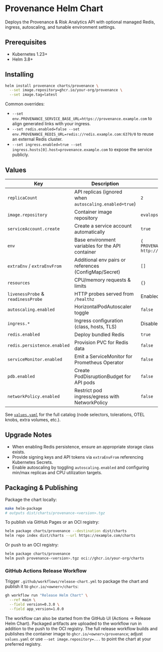 # Provenance Helm Chart

Deploys the Provenance & Risk Analytics API with optional managed Redis, ingress, autoscaling, and tunable environment settings.

## Prerequisites

- Kubernetes 1.23+
- Helm 3.8+

## Installing

```bash
helm install provenance charts/provenance \
  --set image.repository=ghcr.io/your-org/provenance \
  --set image.tag=latest
```

Common overrides:

- `--set env.PROVENANCE_SERVICE_BASE_URL=https://provenance.example.com` to align generated links with your ingress.
- `--set redis.enabled=false --set env.PROVENANCE_REDIS_URL=redis://redis.example.com:6379/0` to reuse an external Redis cluster.
- `--set ingress.enabled=true --set ingress.hosts[0].host=provenance.example.com` to expose the service publicly.

## Values

| Key | Description | Default |
| --- | --- | --- |
| `replicaCount` | API replicas (ignored when `autoscaling.enabled=true`) | `2` |
| `image.repository` | Container image repository | `evalops/provenance` |
| `serviceAccount.create` | Create a service account automatically | `true` |
| `env` | Base environment variables for the API container | `{ PROVENANCE_SERVICE_BASE_URL: http://provenance:8000 }` |
| `extraEnv` / `extraEnvFrom` | Additional env pairs or references (ConfigMap/Secret) | `[]` |
| `resources` | CPU/memory requests & limits | `{}` |
| `livenessProbe` & `readinessProbe` | HTTP probes served from `/healthz` | Enabled |
| `autoscaling.enabled` | HorizontalPodAutoscaler toggle | `false` |
| `ingress.*` | Ingress configuration (class, hosts, TLS) | Disabled |
| `redis.enabled` | Deploy bundled Redis | `true` |
| `redis.persistence.enabled` | Provision PVC for Redis data | `false` |
| `serviceMonitor.enabled` | Emit a ServiceMonitor for Prometheus Operator | `false` |
| `pdb.enabled` | Create PodDisruptionBudget for API pods | `false` |
| `networkPolicy.enabled` | Restrict pod ingress/egress with NetworkPolicy | `false` |

See [`values.yaml`](values.yaml) for the full catalog (node selectors, tolerations, OTEL knobs, extra volumes, etc.).

## Upgrade Notes

- When enabling Redis persistence, ensure an appropriate storage class exists.
- Provide signing keys and API tokens via `extraEnvFrom` referencing Kubernetes Secrets.
- Enable autoscaling by toggling `autoscaling.enabled` and configuring min/max replicas and CPU utilization targets.

## Packaging & Publishing

Package the chart locally:

```bash
make helm-package
# outputs dist/charts/provenance-<version>.tgz
```

To publish via GitHub Pages or an OCI registry:

```bash
helm package charts/provenance --destination dist/charts
helm repo index dist/charts --url https://example.com/charts
```

Or push to an OCI registry:

```bash
helm package charts/provenance
helm push provenance-<version>.tgz oci://ghcr.io/your-org/charts
```

### GitHub Actions Release Workflow

Trigger `.github/workflows/release-chart.yml` to package the chart and publish it to `ghcr.io/<owner>/charts`:

```bash
gh workflow run "Release Helm Chart" \
  --ref main \
  --field version=0.3.0 \
  --field app_version=1.0.0
```

The workflow can also be started from the GitHub UI (Actions → Release Helm Chart). Packaged artifacts are uploaded to the workflow run in addition to the push to the OCI registry. The full release workflow builds and publishes the container image to `ghcr.io/<owner>/provenance`; adjust `values.yaml` or use `--set image.repository=...` to point the chart at your preferred registry.
